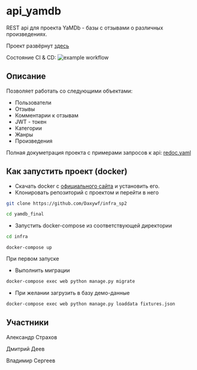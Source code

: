 # api_yamdb
REST api для проекта YaMDb - базы с отзывами о различных произведениях.

Проект развёрнут [здесь](http://84.201.162.31/)

Состояние CI & CD: ![example workflow](https://github.com/Daxywf/yamdb_final/actions/workflows/main.yml/badge.svg)

## Описание
Позволяет работать со следующими объектами:
- Пользователи
- Отзывы
- Комментарии к отзывам
- JWT - токен
- Категории
- Жанры
- Произведения

Полная докуметрация проекта с примерами запросов к api: [redoc.yaml](https://github.com/Daxywf/api_yamdb/blob/master/api_yamdb/static/redoc.yaml)

## Как запустить проект (docker)
- Скачать docker с [официального сайта](https://www.docker.com/products/docker-desktop) и установить его.
- Клонировать репозиторий с проектом и перейти в него 
```bash
git clone https://github.com/Daxywf/infra_sp2
```
```bash
cd yamdb_final
```
- Запустить docker-compose из соответствующей директории
```bash
cd infra 
```
```
docker-compose up
```

При первом запуске
- Выполнить миграции
```bash
docker-compose exec web python manage.py migrate
```
- При желании загрузить в базу демо-данные
```bash
docker-compose exec web python manage.py loaddata fixtures.json
```

## Участники

Александр Страхов

Дмитрий Деев

Владимир Сергеев
